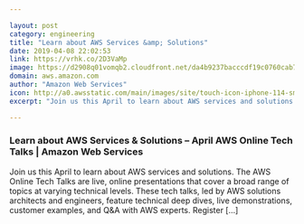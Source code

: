 ```yaml
---

layout: post
category: engineering
title: "Learn about AWS Services &amp; Solutions"
date: 2019-04-08 22:02:53
link: https://vrhk.co/2D3VaMp
image: https://d2908q01vomqb2.cloudfront.net/da4b9237bacccdf19c0760cab7aec4a8359010b0/2018/09/26/tech_talk_toon.png
domain: aws.amazon.com
author: "Amazon Web Services"
icon: http://a0.awsstatic.com/main/images/site/touch-icon-iphone-114-smile.png
excerpt: "Join us this April to learn about AWS services and solutions. The AWS Online Tech Talks are live, online presentations that cover a broad range of topics at varying technical levels. These tech talks, led by AWS solutions architects and engineers, feature technical deep dives, live demonstrations, customer examples, and Q&amp;A with AWS experts. Register […]"

---
```


### Learn about AWS Services &amp; Solutions – April AWS Online Tech Talks | Amazon Web Services

Join us this April to learn about AWS services and solutions. The AWS Online Tech Talks are live, online presentations that cover a broad range of topics at varying technical levels. These tech talks, led by AWS solutions architects and engineers, feature technical deep dives, live demonstrations, customer examples, and Q&amp;A with AWS experts. Register […]